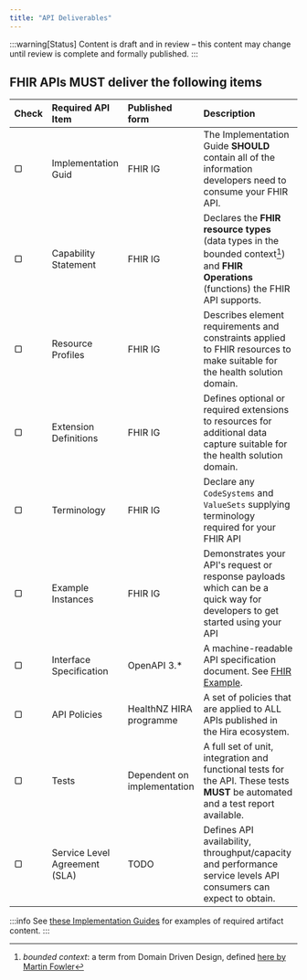 ```yaml
---
title: "API Deliverables"
---
```


:::warning[Status]
Content is draft and in review – this content may change until review is complete and formally published.
:::

## FHIR APIs **MUST** deliver the following items

| Check | Required API Item             |  Published form              | Description                                                                                                                                    |
| :---  | :---------------------------- |  :-------------------------- | :--------------------------------------------------------------------------------------------------------------------------------------------- |
|   ▢   | Implementation Guid           |  FHIR IG                     | The Implementation Guide **SHOULD** contain all of the information developers need to consume your FHIR API.                                   |
|   ▢   | Capability Statement          |  FHIR IG                     | Declares the **FHIR resource types** (data types in the bounded context[^1]) and **FHIR Operations** (functions) the FHIR API supports.        |
|   ▢   | Resource Profiles             |  FHIR IG                     | Describes element requirements and constraints applied to FHIR resources to make suitable for the health solution domain.                      |
|   ▢   | Extension Definitions         |  FHIR IG                     | Defines optional or required extensions to resources for additional data capture suitable for the health solution domain.                      |
|   ▢   | Terminology                   |  FHIR IG                     | Declare any `CodeSystems` and `ValueSets` supplying terminology required for your FHIR API                                                    |
|   ▢   | Example Instances             |  FHIR IG                     | Demonstrates your API's request or response payloads which can be a quick way for developers to get started using your API                     |
|   ▢   | Interface Specification       |  OpenAPI 3.\*                | A machine-readable API specification document. See [FHIR Example](/api-specifications/example-agency-specification).                           |
|   ▢   | API Policies                  |  HealthNZ HIRA programme     | A set of policies that are applied to ALL APIs published in the Hira ecosystem.                                                                |
|   ▢   | Tests                         |  Dependent on implementation | A full set of unit, integration and functional tests for the API. These tests **MUST** be automated and a test report available.               |
|   ▢   | Service Level Agreement (SLA) |  TODO                        | Defines API availability, throughput/capacity and performance service levels API consumers can expect to obtain.                               |

[^1]: *bounded context*: a term from Domain Driven Design, defined [here by Martin Fowler](https://martinfowler.com/bliki/BoundedContext.html)

:::info
See [these Implementation Guides](/fhir-api-standard/Principles%20and%20Guidelines/ExistingIGs) for examples of required artifact content.
:::
